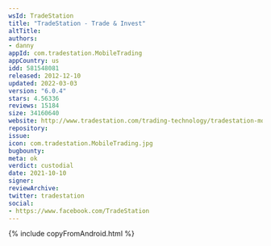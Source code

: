 ```yaml
---
wsId: TradeStation
title: "TradeStation - Trade & Invest"
altTitle: 
authors:
- danny
appId: com.tradestation.MobileTrading
appCountry: us
idd: 581548081
released: 2012-12-10
updated: 2022-03-03
version: "6.0.4"
stars: 4.56336
reviews: 15184
size: 34160640
website: http://www.tradestation.com/trading-technology/tradestation-mobile
repository: 
issue: 
icon: com.tradestation.MobileTrading.jpg
bugbounty: 
meta: ok
verdict: custodial
date: 2021-10-10
signer: 
reviewArchive:
twitter: tradestation
social:
- https://www.facebook.com/TradeStation
---
```


{% include copyFromAndroid.html %}
